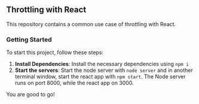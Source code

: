 ## Throttling with React

This repository contains a common use case of throttling with React.

### Getting Started

To start this project, follow these steps:

1. **Install Dependencies**:
   Install the necessary dependencies using `npm i`
1. **Start the servers**:
   Start the node server with `node server` and in another terminal window, start the react app with `npm start`.
   The Node server runs on port 8000, while the react app on 3000.

You are good to go!




